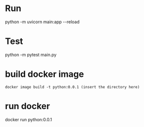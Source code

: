 # Run
python -m uvicorn main:app --reload

# Test
python -m pytest main.py

# build docker image
```
docker image build -t python:0.0.1 (insert the directory here)
```

# run docker
docker run python:0.0.1
